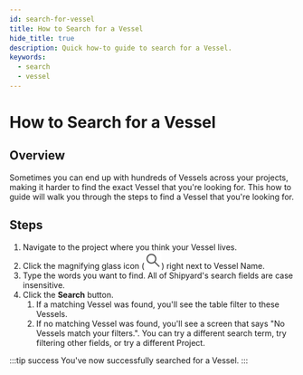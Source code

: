 ```yaml
---
id: search-for-vessel
title: How to Search for a Vessel
hide_title: true
description: Quick how-to guide to search for a Vessel.
keywords:
  - search
  - vessel
---
```


# How to Search for a Vessel

## Overview

Sometimes you can end up with hundreds of Vessels across your projects, making it harder to find the exact Vessel that you're looking for. This how to guide will walk you through the steps to find a Vessel that you're looking for.

## Steps

1. Navigate to the project where you think your Vessel lives.
2. Click the magnifying glass icon (![Magnifying Glass Icon](../../.gitbook/assets/magnifying-glass.png)) right next to Vessel Name.
3. Type the words you want to find. All of Shipyard's search fields are case insensitive.
4. Click the **Search** button.
   1. If a matching Vessel was found, you'll see the table filter to these Vessels.
   2. If no matching Vessel was found, you'll see a screen that says "No Vessels match your filters.". You can try a different search term, try filtering other fields, or try a different Project.

:::tip success
You've now successfully searched for a Vessel.
:::